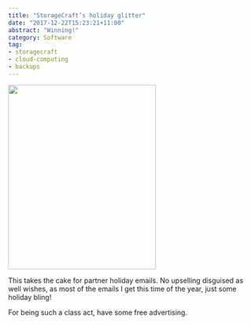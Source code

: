 ```yaml
---
title: "StorageCraft’s holiday glitter"
date: "2017-12-22T15:23:21+11:00"
abstract: "Winning!"
category: Software
tag:
- storagecraft
- cloud-computing
- backups
---
```

<p><img src="https://rubenerd.com/files/2017/storagecraft-xmas@1x.jpg" srcset="https://rubenerd.com/files/2017/storagecraft-xmas@1x.jpg 1x, https://rubenerd.com/files/2017/storagecraft-xmas@2x.jpg 2x" alt="" style="width:300px; height:375px;" /></p>

This takes the cake for partner holiday emails. No upselling disguised as well wishes, as most of the emails I get this time of the year, just some holiday bling!

For being such a class act, have some free advertising.

